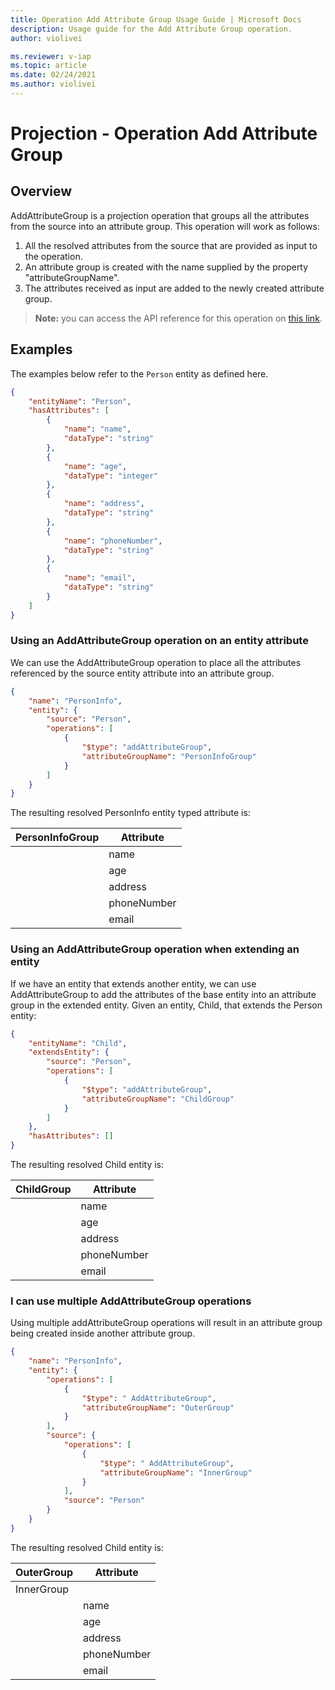 ```yaml
---
title: Operation Add Attribute Group Usage Guide | Microsoft Docs
description: Usage guide for the Add Attribute Group operation.
author: violivei

ms.reviewer: v-iap 
ms.topic: article
ms.date: 02/24/2021
ms.author: violivei
---
```


# Projection - Operation Add Attribute Group

## Overview

AddAttributeGroup is a projection operation that groups all the attributes from the source into an attribute group. This operation will work as follows:  

1. All the resolved attributes from the source that are provided as input to the operation.
1. An attribute group is created with the name supplied by the property "attributeGroupName".
1. The attributes received as input are added to the newly created attribute group.

> **__Note:__** you can access the API reference for this operation on [this link](../../1.0om/api-reference/cdm/projections/addattributegroup.md).

## Examples

The examples below refer to the `Person` entity as defined here.

```json
{
    "entityName": "Person",
    "hasAttributes": [
        {
            "name": "name",
            "dataType": "string"
        },
        {
            "name": "age",
            "dataType": "integer"
        },
        {
            "name": "address",
            "dataType": "string"
        },
        {
            "name": "phoneNumber",
            "dataType": "string"
        },
        {
            "name": "email",
            "dataType": "string"
        }
    ]
}
```

### Using an AddAttributeGroup operation on an entity attribute

We can use the AddAttributeGroup operation to place all the attributes referenced by the source entity attribute into an attribute group.

```json
{
    "name": "PersonInfo",
    "entity": {
        "source": "Person",
        "operations": [
            {
                "$type": "addAttributeGroup",
                "attributeGroupName": "PersonInfoGroup"
            }
        ]
    }
}
```

The resulting resolved PersonInfo entity typed attribute is:

| PersonInfoGroup | Attribute |
|-----------------|--|
| | name |
| | age |
| | address |
| | phoneNumber |
| | email |

### Using an AddAttributeGroup operation when extending an entity

If we have an entity that extends another entity, we can use AddAttributeGroup to add the attributes of the base entity into an attribute group in the extended entity.
Given an entity, Child, that extends the Person entity:

```json
{
    "entityName": "Child",
    "extendsEntity": {
        "source": "Person",
        "operations": [
            {
                "$type": "addAttributeGroup",
                "attributeGroupName": "ChildGroup"
            }
        ]
    },
    "hasAttributes": []
}
```

The resulting resolved Child entity is:

| ChildGroup | Attribute |
|-----------------|--|
| | name |
| | age |
| | address |
| | phoneNumber |
| | email |

### I can use multiple AddAttributeGroup operations

Using multiple addAttributeGroup operations will result in an attribute group being created inside another attribute group.

```json
{
    "name": "PersonInfo",
    "entity": {
        "operations": [
            {
                "$type": " AddAttributeGroup",
                "attributeGroupName": "OuterGroup"
            }
        ],
        "source": {
            "operations": [
                {
                    "$type": " AddAttributeGroup",
                    "attributeGroupName": "InnerGroup"
                }
            ],
            "source": "Person"
        }
    }
}
```

The resulting resolved Child entity is:

| OuterGroup | Attribute | 
|------------|--|
| InnerGroup |  |  
| | name |
| | age |
| | address |
| | phoneNumber |
| | email |
